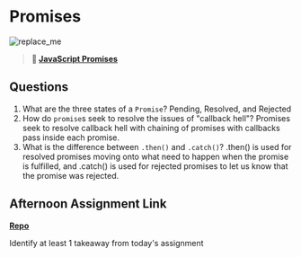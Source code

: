 # Promises

![replace_me](https://codeworks.blob.core.windows.net/public/assets/img/illustrations/placeholder.svg)

> **📖 [JavaScript Promises](https://codeworksacademy.com/fs-student-guide/resources/wk4/02-Promises)**

## Questions

1. What are the three states of a `Promise`?
Pending, Resolved, and Rejected
2. How do `promise`s seek to resolve the issues of "callback hell"?
Promises seek to resolve callback hell with chaining of promises with callbacks pass inside each promise. 
3. What is the difference between `.then()` and `.catch()`?
.then() is used for resolved promises moving onto what need to happen when the promise is fulfilled, and .catch() is used for rejected promises to let us know that the promise was rejected. 
## Afternoon Assignment Link

**[Repo](https://bdvassar.github.io/gregsListAsync/)**

Identify at least 1 takeaway from today's assignment
